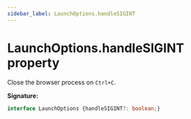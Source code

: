 ```yaml
---
sidebar_label: LaunchOptions.handleSIGINT
---
```

# LaunchOptions.handleSIGINT property

Close the browser process on `Ctrl+C`.

**Signature:**

```typescript
interface LaunchOptions {handleSIGINT?: boolean;}
```
